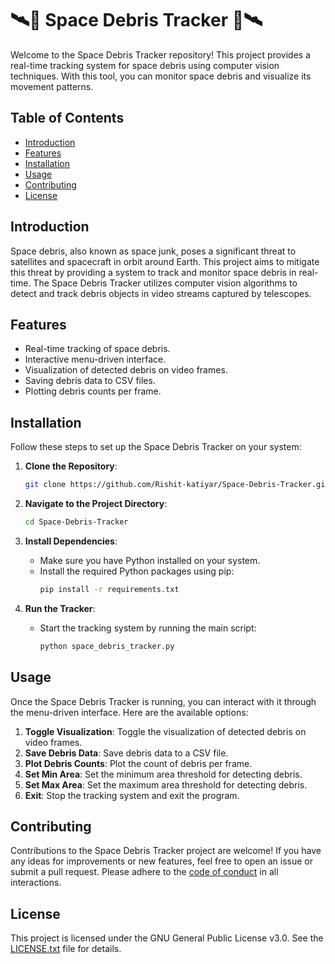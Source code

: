 # 🛰️🔭 Space Debris Tracker 🔭🛰️

Welcome to the Space Debris Tracker repository! This project provides a real-time tracking system for space debris using computer vision techniques. With this tool, you can monitor space debris and visualize its movement patterns.

## Table of Contents
- [Introduction](#introduction)
- [Features](#features)
- [Installation](#installation)
- [Usage](#usage)
- [Contributing](#contributing)
- [License](#license)

## Introduction

Space debris, also known as space junk, poses a significant threat to satellites and spacecraft in orbit around Earth. This project aims to mitigate this threat by providing a system to track and monitor space debris in real-time. The Space Debris Tracker utilizes computer vision algorithms to detect and track debris objects in video streams captured by telescopes.

## Features

- Real-time tracking of space debris.
- Interactive menu-driven interface.
- Visualization of detected debris on video frames.
- Saving debris data to CSV files.
- Plotting debris counts per frame.

## Installation

Follow these steps to set up the Space Debris Tracker on your system:

1. **Clone the Repository**:
   ```bash
   git clone https://github.com/Rishit-katiyar/Space-Debris-Tracker.git
   ```

2. **Navigate to the Project Directory**:
   ```bash
   cd Space-Debris-Tracker
   ```

3. **Install Dependencies**:
   - Make sure you have Python installed on your system.
   - Install the required Python packages using pip:
     ```bash
     pip install -r requirements.txt
     ```

4. **Run the Tracker**:
   - Start the tracking system by running the main script:
     ```bash
     python space_debris_tracker.py
     ```

## Usage

Once the Space Debris Tracker is running, you can interact with it through the menu-driven interface. Here are the available options:

1. **Toggle Visualization**: Toggle the visualization of detected debris on video frames.
2. **Save Debris Data**: Save debris data to a CSV file.
3. **Plot Debris Counts**: Plot the count of debris per frame.
4. **Set Min Area**: Set the minimum area threshold for detecting debris.
5. **Set Max Area**: Set the maximum area threshold for detecting debris.
6. **Exit**: Stop the tracking system and exit the program.

## Contributing

Contributions to the Space Debris Tracker project are welcome! If you have any ideas for improvements or new features, feel free to open an issue or submit a pull request. Please adhere to the [code of conduct](CODE_OF_CONDUCT.md) in all interactions.

## License

This project is licensed under the GNU General Public License v3.0. See the [LICENSE.txt](LICENSE.txt) file for details.

